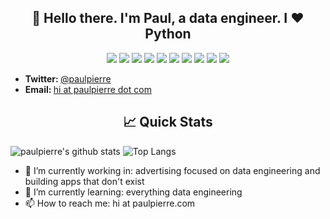 <h2 align="center"> 👋 Hello there. I'm Paul, a data engineer. I ❤️ Python</h2> 

<p align="center">
  <img src="https://img.shields.io/badge/python%20-%2314354C.svg?&style=for-the-badge&logo=python&logoColor=white"/>
  <img src="https://img.shields.io/badge/flask%20-%333333.svg?&style=for-the-badge&logo=django&logoColor=white"/>
  <img src="https://img.shields.io/badge/vue.js%20-%4FC08D.svg?&style=for-the-badge&logo=vue.js&logoColor=white"/>
  <img src="http://img.shields.io/badge/kubernetes-326CE5.svg?&style=for-the-badge&logo=kubernetes&logoColor=white"/>
  <img src="https://img.shields.io/badge/docker-%232496ED.svg?&style=for-the-badge&logo=php&logoColor=white"/>
  <img src="https://img.shields.io/badge/apache airflow-%23007A88.svg?&style=for-the-badge&logo=apache-airflow&logoColor=white"/>
  <img src="https://img.shields.io/badge/javascript%20-%23323330.svg?&style=for-the-badge&logo=javascript&logoColor=%23F7DF1E"/>
  <img src="https://img.shields.io/badge/node.js%20-%2343853D.svg?&style=for-the-badge&logo=node.js&logoColor=white"/>
  <img src="https://img.shields.io/badge/google cloud%20-%234285F4.svg?&style=for-the-badge&logo=google-cloud&logoColor=white"/>
  <img src="https://img.shields.io/badge/paulpierre%20-%231DA1F2.svg?&style=for-the-badge&logo=Twitter&logoColor=white"/>
</p>

<ul>
  <li><b>Twitter: </b> <a href="https://twitter.com/paulpierre" target="_blank">@paulpierre</a></li>
  <li><b>Email: </b> <a href="#">hi at paulpierre dot com</a></li>
</ul>

<h2 align="center"> 📈 Quick Stats </h2> 

![paulpierre's github stats](https://github-readme-stats.vercel.app/api?username=paulpierre&show_icons=true)
![Top Langs](https://github-readme-stats.vercel.app/api/top-langs/?username=paulpierre&hide=css,php,javascript)
<!--
**paulpierre/paulpierre** is a ✨ _special_ ✨ repository because its `README.md` (this file) appears on your GitHub profile.
-->
- 🔭 I’m currently working in: advertising focused on data engineering and building apps that don't exist
- 🌱 I’m currently learning: everything data engineering
- 📫 How to reach me: hi at paulpierre.com


